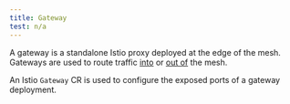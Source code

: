 ```yaml
---
title: Gateway
test: n/a
---
```


A gateway is a standalone Istio proxy deployed at the edge of the mesh.
Gateways are used to route traffic [into](/es/docs/tasks/traffic-management/ingress/) or [out of](/es/docs/tasks/traffic-management/egress/) the mesh.

An Istio `Gateway` CR is used to configure the exposed ports of a gateway deployment.
